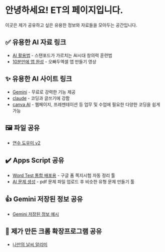 # 안녕하세요! ET의 페이지입니다.

이곳은 제가 공유하고 싶은 유용한 정보와 자료들을 모아두는 공간입니다.

## ✅ 유용한 AI 자료 링크

* [AI 활용법](https://www.youtube.com/watch?v=rSS5yM74zeo) - 스탠포드가 가르치는 AI시대 창의력 훈련법
* [10분만에 앱 완성](https://www.youtube.com/watch?v=vCMYu2T5B4c&list=PL99jFyvC3Hgs5lzfUUGjHmkJBpktlMxVy&index=5) - 오빠두엑셀 앱 만들기 영상

## ✨ 유용한 AI 사이트 링크
* [Gemini](https://gemini.google.com/app?hl=ko) - 무료로 강력한 기능 제공
* [claude](https://claude.ai/new) - 코딩과 글쓰기에 강함
* [canva AI](https://www.canva.com/ai) - 웹페이지, 프레젠테이션 등 업무 및 수업에 필요한 다양한 코딩을 쉽게 가능

## 🖼️ 파일 공유

* [연수 도우미 v2](https://drive.google.com/uc?export=download&id=1XgNlCAJIc3_v3NxFut1KoYy6Mhf3_1mO)

## ✔️ Apps Script 공유
* [Word Test 통합 배포용](https://docs.google.com/spreadsheets/d/1lryop7VP9AFLVoTQ4HuS0iDmQpBMVkZyYUTC-MrDsaY/copy?usp=sharing) - 구글 폼 쪽지시험 자동 정리 툴
* [AI 문제 생성](https://script.google.com/macros/s/AKfycbxkujTu-uBDjA8PeC3qdYvZMZUaKERUrYZlac7Cqo_JDEhhkfmSuOlU4TBhOYBEtRssZg/exec) - pdf 문제 파일 업로드 후 비슷한 유형 문제 만들기 툴


## 👍 Gemini 저장된 정보 공유
* [Gemini 저장된 정보 예시](https://docs.google.com/document/d/1TcpwJjVfzuDC3_ok_bExmk6HwXzuDdsr1bQnrsgwC5g/edit?usp=sharing)

## 🌈 제가 만든 크롬 확장프로그램 공유
* [나만의 날씨 알리미](https://chromewebstore.google.com/detail/bogpomaldlgcfpkjlfckgglicbgdcaof?utm_source=item-share-cb)
